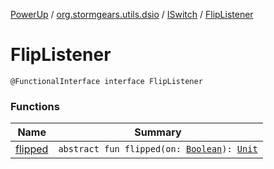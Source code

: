 [PowerUp](../../../index.md) / [org.stormgears.utils.dsio](../../index.md) / [ISwitch](../index.md) / [FlipListener](./index.md)

# FlipListener

`@FunctionalInterface interface FlipListener`

### Functions

| Name | Summary |
|---|---|
| [flipped](flipped.md) | `abstract fun flipped(on: `[`Boolean`](https://kotlinlang.org/api/latest/jvm/stdlib/kotlin/-boolean/index.html)`): `[`Unit`](https://kotlinlang.org/api/latest/jvm/stdlib/kotlin/-unit/index.html) |
